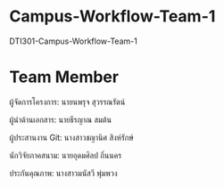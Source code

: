 # Campus-Workflow-Team-1
DTI301-Campus-Workflow-Team-1
# Team Member
ผู้จัดการโครงการ: นายนพรุจ สุวรรณรัตน์

ผู้นำด้านเอกสาร: นายธีรญาณ สมต้น

ผู้ประสานงาน Git: นางสาวชญานิศ สิงห์รักษ์

นักวิจัยภาคสนาม: นายอุดมศิลป ถิ่นนคร

ประกันคุณภาพ: นางสาวมนัสวี พุ่มพวง
